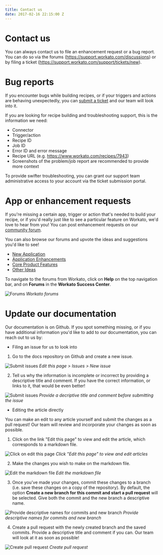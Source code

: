 ```yaml
---
title: Contact us
date: 2017-02-16 22:15:00 Z
---
```


# Contact us
You can always contact us to file an enhancement request or a bug report. You can do so via the forums (https://support.workato.com/discussions) or by filing a ticket (https://support.workato.com/support/tickets/new).

# Bug reports
If you encounter bugs while building recipes, or if your triggers and actions are behaving unexpectedly, you can [submit a ticket](https://support.workato.com/support/tickets/new) and our team will look into it.

If you are looking for recipe building and troubleshooting support, this is the information we need:
- Connector
- Trigger/action
- Recipe ID
- Job ID
- Error ID and error message
- Recipe URL (e.g. https://www.workato.com/recipes/7943)
- Screenshots of the problem/job report are recommended to provide more context

To provide swifter troubleshooting, you can grant our support team administrative access to your account via the ticket submission portal.

# App or enhancement requests
If you're missing a certain app, trigger or action that's needed to build your recipe, or if you'd really just like to see a particular feature on Workato, we'd love to hear from you! You can post enhancement requests on our [community forum](https://support.workato.com/discussions).

You can also browse our forums and upvote the ideas and suggestions you'd like to see!
- [New Application](https://support.workato.com/discussions/forums/1000228696)
- [Application Enhancements](https://support.workato.com/discussions/forums/1000228697)
- [Core Product Features](https://support.workato.com/discussions/forums/1000228698)
- [Other Ideas](https://support.workato.com/discussions/forums/1000228699)

To navigate to the forums from Workato, click on **Help** on the top navigation bar, and on **Forums** in the **Workato Success Center**.

![Forums](~@img/contact-us/workato-forum.png)
*Workato forums*

# Update our documentation
Our documentation is on Github. If you spot something missing, or if you have additional information you'd like to add to our documentation, you can reach out to us by:

* Filing an issue for us to look into

1. Go to the docs repository on Github and create a new issue.

![Submit issues](~@img/contact-us/issues-workato.gif)
*Edit this page > Issues > New issue*

2. Tell us why the information is incomplete or incorrect by providing a descriptive title and comment. If you have the correct information, or links to it, that would be even better!

![Submit issues](~@img/contact-us/issues-workato-2.gif)
*Provide a decriptive title and comment before submitting the issue*

* Editing the article directly

You can make an edit to any article yourself and submit the changes as a pull request! Our team will review and incorporate your changes as soon as possible.

1. Click on the link "Edit this page" to view and edit the article, which corresponds to a markdown file.

![Click on edit this page](~@img/contact-us/edit-page-1.gif)
*Click "Edit this page" to view and edit articles*

2. Make the changes you wish to make on the markdown file.

![Edit the markdown file](~@img/contact-us/edit-page-2.gif)
*Edit the markdown file*

3. Once you've made your changes, commit these changes to a branch (i.e. save these changes on a copy of the repository). By default, the option **Create a new branch for this commit and start a pull request** will be selected. Give both the commit and the new branch a descriptive name.

![Provide descriptive names for commits and new branch](~@img/contact-us/edit-page-3.gif)
*Provide descriptive names for commits and new branch*

4. Create a pull request with the newly created branch and the saved commits. Provide a descriptive title and comment if you can. Our team will look at it as soon as possible!

![Create pull request](~@img/contact-us/edit-page-4.gif)
*Create pull request*

